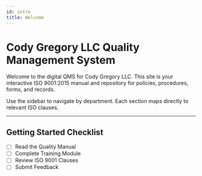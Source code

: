 ```yaml
---
id: intro
title: Welcome
---
```


# Cody Gregory LLC Quality Management System

Welcome to the digital QMS for Cody Gregory LLC. This site is your interactive ISO 9001:2015 manual and repository for policies, procedures, forms, and records.

Use the sidebar to navigate by department. Each section maps directly to relevant ISO clauses.

---

## Getting Started Checklist

- [ ] Read the Quality Manual
- [ ] Complete Training Module
- [ ] Review ISO 9001 Clauses
- [ ] Submit Feedback